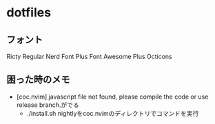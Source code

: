 # dotfiles

## フォント

Ricty Regular Nerd Font Plus Font Awesome Plus Octicons

## 困った時のメモ

- [coc.nvim] javascript file not found, please compile the code or use release branch.がでる
  - ./install.sh nightlyをcoc.nvimのディレクトリでコマンドを実行
